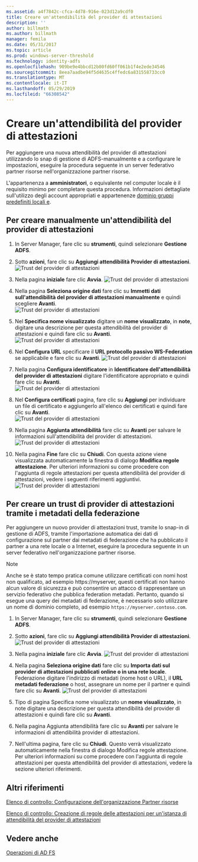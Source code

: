 ```yaml
---
ms.assetid: a4f7842c-cfca-4d78-916e-023d12a9cdf0
title: Creare un'attendibilità del provider di attestazioni
description: ''
author: billmath
ms.author: billmath
manager: femila
ms.date: 05/31/2017
ms.topic: article
ms.prod: windows-server-threshold
ms.technology: identity-adfs
ms.openlocfilehash: 909be9e4bbcd12b00fd60ff061b1f4e2ede34546
ms.sourcegitcommit: 8eea7aadbe94f5d4635c4ffedc6a831558733cc0
ms.translationtype: MT
ms.contentlocale: it-IT
ms.lasthandoff: 05/29/2019
ms.locfileid: "66308542"
---
```

# <a name="create-a-claims-provider-trust"></a>Creare un'attendibilità del provider di attestazioni

Per aggiungere una nuova attendibilità del provider di attestazioni utilizzando lo snap di gestione di ADFS\-manualmente e a configurare le impostazioni, eseguire la procedura seguente in un server federativo partner risorse nell'organizzazione partner risorse.  
  
L'appartenenza a **amministratori**, o equivalente nel computer locale è il requisito minimo per completare questa procedura.  Informazioni dettagliate sull'utilizzo degli account appropriati e appartenenze [dominio gruppi predefiniti locali e](https://go.microsoft.com/fwlink/?LinkId=83477).   
  
## <a name="to-create-a-claims-provider-trust-manually"></a>Per creare manualmente un'attendibilità del provider di attestazioni  
  
1.  In Server Manager, fare clic su **strumenti**, quindi selezionare **Gestione ADFS**.  
  
2.  Sotto **azioni**, fare clic su **Aggiungi attendibilità Provider di attestazioni**.  
![Trust del provider di attestazioni](media/Create-a-Claims-Provider-Trust/addclaim1.PNG)   
  
3.  Nella pagina **iniziale** fare clic **Avvia**. 
![Trust del provider di attestazioni](media/Create-a-Claims-Provider-Trust/addclaim2.PNG)    
  
4.  Nella pagina **Seleziona origine dati** fare clic su **Immetti dati sull'attendibilità del provider di attestazioni manualmente** e quindi scegliere **Avanti**.  
![Trust del provider di attestazioni](media/Create-a-Claims-Provider-Trust/addclaim3.PNG)     

5.  Nel **Specifica nome visualizzato** digitare un **nome visualizzato**, in **note**, digitare una descrizione per questa attendibilità del provider di attestazioni e quindi fare clic su **Avanti**.  
![Trust del provider di attestazioni](media/Create-a-Claims-Provider-Trust/addclaim4.PNG)     

6.  Nel **Configura URL** specificare il **URL protocollo passivo WS-Federation** se applicabile e fare clic su **Avanti**.
![Trust del provider di attestazioni](media/Create-a-Claims-Provider-Trust/addclaim5.PNG)     

8. Nella pagina **Configura identificatore** in **Identificatore dell'attendibilità del provider di attestazioni** digitare l'identificatore appropriato e quindi fare clic su **Avanti**.  
![Trust del provider di attestazioni](media/Create-a-Claims-Provider-Trust/addclaim6.PNG)    

9. Nel **Configura certificati** pagina, fare clic su **Aggiungi** per individuare un file di certificato e aggiungerlo all'elenco dei certificati e quindi fare clic su **Avanti**.  
![Trust del provider di attestazioni](media/Create-a-Claims-Provider-Trust/addclaim7.PNG)    

10. Nella pagina **Aggiunta attendibilità** fare clic su **Avanti** per salvare le informazioni sull'attendibilità del provider di attestazioni.  
![Trust del provider di attestazioni](media/Create-a-Claims-Provider-Trust/addclaim8.PNG)    

11. Nella pagina **Fine** fare clic su **Chiudi**. Con questa azione viene visualizzata automaticamente la finestra di dialogo **Modifica regole attestazione**. Per ulteriori informazioni su come procedere con l'aggiunta di regole attestazioni per questa attendibilità del provider di attestazioni, vedere i seguenti riferimenti aggiuntivi.  
![Trust del provider di attestazioni](media/Create-a-Claims-Provider-Trust/addclaim9.PNG)

## <a name="to-create-a-claims-provider-trust-using-federation-metadata"></a>Per creare un trust di provider di attestazioni tramite i metadati della federazione
Per aggiungere un nuovo provider di attestazioni trust, tramite lo snap-in di gestione di ADFS, tramite l'importazione automatica dei dati di configurazione sul partner dai metadati di federazione che ha pubblicato il partner a una rete locale o a Internet, eseguire la procedura seguente in un server federativo nell'organizzazione partner risorse.

>[!NOTE]
>Anche se è stato tempo pratica comune utilizzare certificati con nomi host non qualificato, ad esempio https:\//myserver, questi certificati non hanno alcun valore di sicurezza e può consentire un attacco di rappresentare un servizio federativo che pubblica federation metadati. Pertanto, quando si esegue una query dei metadati di federazione, è necessario solo utilizzare un nome di dominio completo, ad esempio `https://myserver.contoso.com`.

1.  In Server Manager, fare clic su **strumenti**, quindi selezionare **Gestione ADFS**.  
  
2.  Sotto **azioni**, fare clic su **Aggiungi attendibilità Provider di attestazioni**.  
![Trust del provider di attestazioni](media/Create-a-Claims-Provider-Trust/addclaim1.PNG)   
  
3.  Nella pagina **iniziale** fare clic **Avvia**. 
![Trust del provider di attestazioni](media/Create-a-Claims-Provider-Trust/addclaim2.PNG)    
  
4.  Nella pagina **Seleziona origine dati** fare clic su **Importa dati sul provider di attestazioni pubblicati online o in una rete locale**. Federazione digitare l'indirizzo di metadati (nome host o URL), il **URL metadati federazione** o host, assegnare un nome per il partner e quindi fare clic su **Avanti**.
![Trust del provider di attestazioni](media/Create-a-Claims-Provider-Trust/addclaim10.PNG)    

5.  Tipo di pagina Specifica nome visualizzato un **nome visualizzato**, in note digitare una descrizione per questa attendibilità del provider di attestazioni e quindi fare clic su **Avanti**.

6.  Nella pagina Aggiunta attendibilità fare clic su **Avanti** per salvare le informazioni di attendibilità provider di attestazioni.

7.  Nell'ultima pagina, fare clic su **Chiudi**. Questo verrà visualizzato automaticamente nella finestra di dialogo Modifica regole attestazione. Per ulteriori informazioni su come procedere con l'aggiunta di regole attestazioni per questa attendibilità del provider di attestazioni, vedere la sezione ulteriori riferimenti.



    
## <a name="additional-references"></a>Altri riferimenti  
[Elenco di controllo: Configurazione dell'organizzazione Partner risorse](../../ad-fs/deployment/Checklist--Configuring-the-Resource-Partner-Organization.md)  
  
[Elenco di controllo: Creazione di regole delle attestazioni per un'istanza di attendibilità del provider di attestazioni](../../ad-fs/deployment/Checklist--Creating-Claim-Rules-for-a-Claims-Provider-Trust.md)  
  
## <a name="see-also"></a>Vedere anche  
[Operazioni di AD FS](../../ad-fs/AD-FS-2016-Operations.md) 
  
